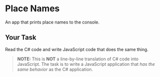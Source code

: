 # Place Names

An app that prints place names to the console.

## Your Task

Read the C# code and write JavaScript code that does the same thing.

> **NOTE:** This is **NOT** a line-by-line translation of C# code into JavaScript. The task is to write a JavaScript application that _has the same behavior_ as the C# application.